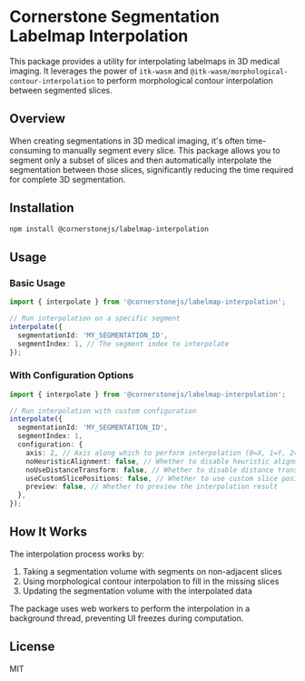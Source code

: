 # Cornerstone Segmentation Labelmap Interpolation

This package provides a utility for interpolating labelmaps in 3D medical imaging. It leverages the power of `itk-wasm` and `@itk-wasm/morphological-contour-interpolation` to perform morphological contour interpolation between segmented slices.

## Overview

When creating segmentations in 3D medical imaging, it's often time-consuming to manually segment every slice. This package allows you to segment only a subset of slices and then automatically interpolate the segmentation between those slices, significantly reducing the time required for complete 3D segmentation.

## Installation

```bash
npm install @cornerstonejs/labelmap-interpolation
```

## Usage

### Basic Usage

```typescript
import { interpolate } from '@cornerstonejs/labelmap-interpolation';

// Run interpolation on a specific segment
interpolate({
  segmentationId: 'MY_SEGMENTATION_ID',
  segmentIndex: 1, // The segment index to interpolate
});
```

### With Configuration Options

```typescript
import { interpolate } from '@cornerstonejs/labelmap-interpolation';

// Run interpolation with custom configuration
interpolate({
  segmentationId: 'MY_SEGMENTATION_ID',
  segmentIndex: 1,
  configuration: {
    axis: 2, // Axis along which to perform interpolation (0=X, 1=Y, 2=Z)
    noHeuristicAlignment: false, // Whether to disable heuristic alignment
    noUseDistanceTransform: false, // Whether to disable distance transform
    useCustomSlicePositions: false, // Whether to use custom slice positions
    preview: false, // Whether to preview the interpolation result
  },
});
```

## How It Works

The interpolation process works by:

1. Taking a segmentation volume with segments on non-adjacent slices
2. Using morphological contour interpolation to fill in the missing slices
3. Updating the segmentation volume with the interpolated data

The package uses web workers to perform the interpolation in a background thread, preventing UI freezes during computation.

## License

MIT
